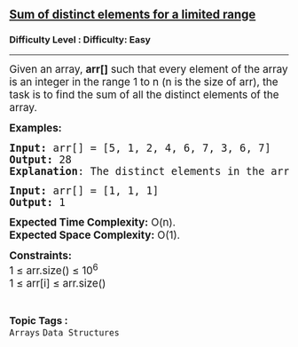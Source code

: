<h2><a href="https://www.geeksforgeeks.org/problems/sum-of-distinct-elements-15115/1?page=3&category=Arrays&status=unsolved,attempted&sortBy=accuracy">Sum of distinct elements for a limited range</a></h2><h3>Difficulty Level : Difficulty: Easy</h3><hr><div class="problems_problem_content__Xm_eO"><p><span style="font-size: 14pt;">Given an array, <strong>arr[]</strong> such that every element of the array is an integer in the range 1 to n (n is the size of arr), the task is to find the sum of all the distinct elements of the array.</span></p>
<p><span style="font-size: 14pt;"><strong>Examples:</strong></span></p>
<pre><span style="font-size: 14pt;"><strong>Input: </strong>arr[] = [5, 1, 2, 4, 6, 7, 3, 6, 7]
<strong>Output:</strong> 28
<strong>Explanation</strong>: The distinct elements in the array are 1, 2, 3, 4, 5, 6, 7.</span></pre>
<pre><span style="font-size: 14pt;"><strong>Input: </strong>arr[] = [1, 1, 1]
<strong>Output:</strong> 1
</span></pre>
<p><span style="font-size: 14pt;"><strong>Expected Time Complexity:</strong> O(n).<br><strong>Expected Space&nbsp;</strong></span><strong style="font-size: 18.6667px;">Complexity</strong><strong style="font-size: 14pt;">:</strong><span style="font-size: 14pt;"> O(1).</span></p>
<p><span style="font-size: 14pt;"><strong>Constraints:</strong><br>1 ≤ arr.size() ≤ 10<sup>6</sup><br></span><span style="font-size: 18.6667px;">1 ≤ arr[i] ≤ arr.size()</span></p></div><br><p><span style=font-size:18px><strong>Topic Tags : </strong><br><code>Arrays</code>&nbsp;<code>Data Structures</code>&nbsp;